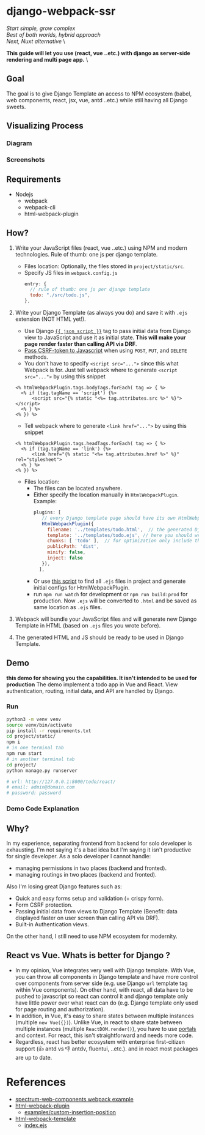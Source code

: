 # django-webpack-ssr

*Start simple, grow complex* \
*Best of both worlds, hybrid approach* \
*Next, Nuxt alternative* \

**This guide will let you use (react, vue ..etc.) with django as server-side rendering and multi page app.** \

## Goal 

The goal is to give Django Template an access to NPM ecosystem (babel, web components, react, jsx, vue, antd ..etc.) while still having all Django sweets. 

## Visualizing Process
### Diagram
### Screenshots

## Requirements

- Nodejs
  - webpack
  - webpack-cli
  - html-webpack-plugin

## How?

1. Write your JavaScript files (react, vue ..etc.) using NPM and modern technologies. Rule of thumb: one js per django template.
   - Files location: Optionally, the files stored in `project/static/src`.
   - Specify JS files in `webpack.config.js`
     ```javascript
     entry: {
       // rule of thumb: one js per django template
       todo: "./src/todo.js",
     },
     ```

2. Write your Django Template (as always you do) and save it with `.ejs` extension (NOT HTML yet!).
   - Use Django [`{{ json_script }}`](https://docs.djangoproject.com/en/3.1/ref/templates/builtins/#json-script) tag to pass initial data from Django view to JavaScript and use it as initial state. **This will make your page render faster than calling API via DRF**. 
   - [Pass CSRF-token to Javascript](https://docs.djangoproject.com/en/3.1/ref/csrf/#acquiring-the-token-if-csrf-use-sessions-or-csrf-cookie-httponly-is-true) when using `POST`, `PUT`, and `DELETE` methods.
   - You don't have to specify `<script src="...">` since this what Webpack is for. Just tell webpack where to generate `<script src="...">` by using this snippet
    ```ejs
    <% htmlWebpackPlugin.tags.bodyTags.forEach( tag => { %>
      <% if (tag.tagName == 'script') {%>
          <script src="{% static "<%= tag.attributes.src %>" %}"></script>
      <% } %>
    <% }) %>
    ```
   - Tell webpack where to generate `<link href="...">` by using this snippet
    ```ejs
    <% htmlWebpackPlugin.tags.headTags.forEach( tag => { %>
      <% if (tag.tagName == 'link') {%>
          <link href="{% static "<%= tag.attributes.href %>" %}" rel="stylesheet">
      <% } %>
    <% }) %>
    ```
   - Files location:
     - The files can be located anywhere.
     - Either specify the location manually in `HtmlWebpackPlugin`. Example:
       ```javascript
       plugins: [
          // every Django template page should have its own HtmlWebpackPlugin
          HtmlWebpackPlugin({
            filename: '../templates/todo.html',  // the generated Django template file name
            template: '../templates/todo.ejs', // here you should write your Django template which will be used to generate the actual django template (todo.html)
            chunks: [ 'todo' ],  // for optimization only include the needed entry (bundles)
            publicPath: 'dist',
            minify: false,
            inject: false
          }),
	     ],
       ```
     - Or use [this script](project/static/html-webpack-plugin-generator.js) to find all `.ejs` files in project and generate initial configs for HtmlWebpackPlugin.
     - run `npm run watch` for development or `npm run build:prod` for production. Now `.ejs` will be converted to `.html` and be saved as same location as `.ejs` files. 

3. Webpack will bundle your JavaScript files and will generate new Django Template in HTML (based on `.ejs` files you wrote before).

4. The generated HTML and JS should be ready to be used in Django Template.

## Demo
**this demo for showing you the capabilities. It isn't intended to be used for production**
The demo implement a todo app in Vue and React. View authentication, routing, initial data, and API are handled by Django.

### Run
```bash
python3 -m venv venv
source venv/bin/activate
pip install -r requirements.txt
cd project/static/
npm i
# in one terminal tab
npm run start
# in another terminal tab
cd project/
python manage.py runserver

# url: http://127.0.0.1:8000/todo/react/
# email: admin@domain.com
# password: password
```

### Demo Code Explanation
## Why?

In my experience, separating frontend from backend for solo developer is exhausting. I'm not saying it's a bad idea but I'm saying it isn't productive for single developer. As a solo developer I cannot handle:

- managing permissions in two places (backend and fronted).
- managing routings in two places (backend and fronted).

Also I'm losing great Django features such as:

- Quick and easy forms setup and validation (+ crispy form). 
- Form CSRF protection. 
- Passing initial data from views to Django Template (Benefit: data displayed faster on user screen than calling API via DRF).
- Built-in Authentication views.

On the other hand, I still need to use NPM ecosystem for modernity.

## React vs Vue. Whats is better for Django ?

- In my opinion, Vue integrates very well with Django template. With Vue, you can throw all components in Django template and have more control over components from server side (e.g. use Django `url` template tag within Vue components). On other hand, with react, all data have to be pushed to javascript so react can control it and django template only have little power over what react can do (e.g. Django template only used for page routing and authorization).
- In addition, in Vue, it's easy to share states between multiple instances (multiple `new Vue({})`). Unlike Vue, in react to share state between multiple instances (multiple `ReactDOM.render()`), you have to use [portals](https://reactjs.org/docs/portals.html) and context. For react, this isn't straightforward and needs more code.
- Regardless, react has better ecosystem with enterprise first-citizen support (👍 antd vs 👎 antdv, fluentui, ..etc.). and in react most packages are up to date.

# References

- [spectrum-web-components webpack example](https://github.com/adobe/spectrum-web-components/tree/main/projects/example-project-webpack)
- [html-webpack-plugin](https://github.com/jantimon/html-webpack-plugin)
  - [examples/custom-insertion-position](https://github.com/jantimon/html-webpack-plugin/tree/master/examples/custom-insertion-position)
- [html-webpack-template](https://github.com/jaketrent/html-webpack-template)
  - [index.ejs](https://github.com/jaketrent/html-webpack-template/blob/master/index.ejs)
